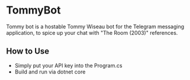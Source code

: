 # TommyBot

Tommy bot is a hostable Tommy Wiseau bot for the Telegram messaging application, to spice up your chat with "The Room (2003)" references.

## How to Use

- Simply put your API key into the Program.cs
- Build and run via dotnet core
